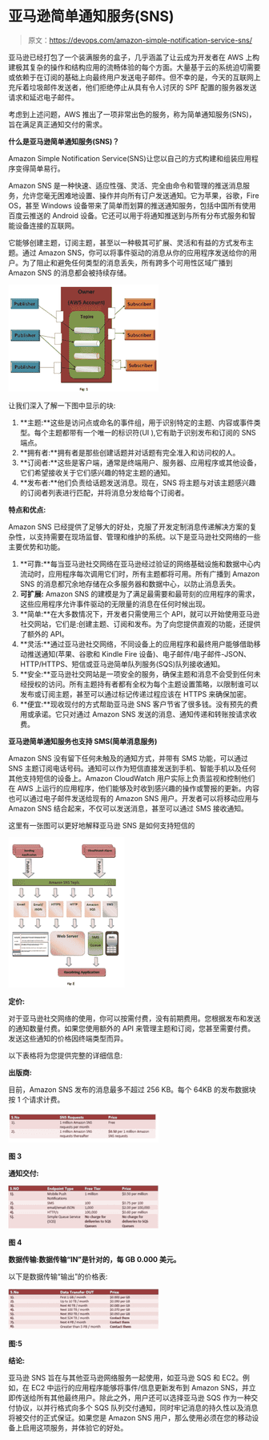 # 亚马逊简单通知服务(SNS)

> 原文：<https://devops.com/amazon-simple-notification-service-sns/>

亚马逊已经打包了一个装满服务的盒子，几乎涵盖了让云成为开发者在 AWS 上构建极其复杂的操作和结构应用的流畅体验的每个方面。大量基于云的系统迫切需要或依赖于在订阅的基础上向最终用户发送电子邮件。但不幸的是，今天的互联网上充斥着垃圾邮件发送者，他们拒绝停止从具有令人讨厌的 SPF 配置的服务器发送请求和延迟电子邮件。

考虑到上述问题，AWS 推出了一项非常出色的服务，称为简单通知服务(SNS)，旨在满足真正通知交付的需求。

**什么是亚马逊简单通知服务(SNS)？**

Amazon Simple Notification Service(SNS)让您以自己的方式构建和组装应用程序变得简单易行。

Amazon SNS 是一种快速、适应性强、灵活、完全由命令和管理的推送消息服务，允许您毫无困难地设置、操作并向所有订户发送通知。它为苹果，谷歌，Fire OS，甚至 Windows 设备带来了简单而划算的推送通知服务，包括中国所有使用百度云推送的 Android 设备。它还可以用于将通知推送到与所有分布式服务和智能设备连接的互联网。

它能够创建主题，订阅主题，甚至以一种极其可扩展、灵活和有益的方式发布主题。通过 Amazon SNS，你可以将事件驱动的消息从你的应用程序发送给你的用户。为了阻止和避免任何类型的消息丢失，所有跨多个可用性区域广播到 Amazon SNS 的消息都会被持续存储。

[![Screen Shot 2015-03-01 at 9.01.07 PM](img/ea7298aa5a93c2ba234cb8fae805a084.png)](https://devops.com/wp-content/uploads/2015/03/Screen-Shot-2015-03-01-at-9.01.07-PM.png)

让我们深入了解一下图中显示的块:

1.  **主题:**这些是访问点或命名的事件组，用于识别特定的主题、内容或事件类型。每个主题都带有一个唯一的标识符(UI ),它有助于识别发布和订阅的 SNS 端点。
2.  **拥有者:**拥有者是那些创建话题并对话题有完全准入和访问权的人。
3.  **订阅者:**这些是客户端，通常是终端用户、服务器、应用程序或其他设备，它们希望接收关于它们感兴趣的特定主题的通知。
4.  **发布者:**他们负责给话题发送消息。现在，SNS 将主题与对该主题感兴趣的订阅者列表进行匹配，并将消息分发给每个订阅者。

**特点和优点:**

Amazon SNS 已经提供了足够大的好处，克服了开发定制消息传递解决方案的复杂性，以支持需要在现场监督、管理和维护的系统。以下是亚马逊社交网络的一些主要优势和功能。

1.  **可靠:**每当亚马逊社交网络在亚马逊经过验证的网络基础设施和数据中心内流动时，应用程序每次调用它们时，所有主题都将可用。所有广播到 Amazon SNS 的消息都冗余地存储在众多服务器和数据中心，以防止消息丢失。
2.  **可扩展:** Amazon SNS 的建模是为了满足最需要和最苛刻的应用程序的需求，这些应用程序允许事件驱动的无限量的消息在任何时候出现。
3.  **简单:**在大多数情况下，开发者只需使用三个 API，就可以开始使用亚马逊社交网站，它们是:创建主题、订阅和发布。为了向您提供直观的功能，还提供了额外的 API。
4.  **灵活:**通过亚马逊社交网络，不同设备上的应用程序和最终用户能够借助移动推送通知(苹果、谷歌和 Kindle Fire 设备)、电子邮件/电子邮件-JSON、HTTP/HTTPS、短信或亚马逊简单队列服务(SQS)队列接收通知。
5.  **安全:**亚马逊社交网站是一项安全的服务，确保主题和消息不会受到任何未经授权的访问。所有主题持有者都有全权为每个主题设置策略，以限制谁可以发布或订阅主题，甚至可以通过标记传递过程应该在 HTTPS 来确保加密。
6.  **便宜:**现收现付的方式帮助亚马逊 SNS 客户节省了很多钱。没有预先的费用或承诺。它只对通过 Amazon SNS 发送的消息、通知传递和转账按请求收费。

**亚马逊简单通知服务也支持 SMS(简单消息服务)**

Amazon SNS 没有留下任何未触及的通知方式，并带有 SMS 功能，可以通过 SNS 主题订阅电话号码。通知可以作为短信直接发送到手机、智能手机以及任何其他支持短信的设备上。Amazon CloudWatch 用户实际上负责监视和控制他们在 AWS 上运行的应用程序，他们能够及时收到感兴趣的操作或警报的更新。内容也可以通过电子邮件发送给现有的 Amazon SNS 用户。开发者可以将移动应用与 Amazon SNS 结合起来，不仅可以发送消息，甚至可以通过 SMS 接收通知。

这里有一张图可以更好地解释亚马逊 SNS 是如何支持短信的

[![Screen Shot 2015-03-01 at 9.03.35 PM](img/04f488294276c7c734a7d5960794cfb2.png)](https://devops.com/wp-content/uploads/2015/03/Screen-Shot-2015-03-01-at-9.03.35-PM.png)

**定价:**

对于亚马逊社交网络的使用，你可以按需付费，没有前期费用。您根据发布和发送的通知数量付费。如果您使用额外的 API 来管理主题和订阅，您甚至需要付费。发送这些通知的价格因终端类型而异。

以下表格将为您提供完整的详细信息:

**出版商:**

目前，Amazon SNS 发布的消息最多不超过 256 KB。每个 64KB 的发布数据块按 1 个请求计费。

[![Screen Shot 2015-03-01 at 10.10.28 PM](img/83a3eab8eade9a03776a0e8bd17d89c9.png)](https://devops.com/wp-content/uploads/2015/03/Screen-Shot-2015-03-01-at-10.10.28-PM.png)

**图 3**

**通知交付:**

**[![Screen Shot 2015-03-01 at 10.11.38 PM](img/1cfd8e3192cea04fa20720802ce0a18e.png)](https://devops.com/wp-content/uploads/2015/03/Screen-Shot-2015-03-01-at-10.11.38-PM.png)**

**图 4**

**数据传输:**数据传输“IN”是针对**的，每 GB 0.000 美元。**

以下是数据传输“输出”的价格表:

[![Screen Shot 2015-03-01 at 10.13.05 PM](img/4e0587d6158748f76c7d25e1542b431a.png)](https://devops.com/wp-content/uploads/2015/03/Screen-Shot-2015-03-01-at-10.13.05-PM.png)

**图:5**

**结论:**

亚马逊 SNS 旨在与其他亚马逊网络服务一起使用，如亚马逊 SQS 和 EC2。例如，在 EC2 中运行的应用程序能够将事件/信息更新发布到 Amazon SNS，并立即传送给所有其他最终用户。除此之外，用户还可以选择亚马逊 SQS 作为一种交付协议，以并行格式向多个 SQS 队列交付通知，同时牢记消息的持久性以及消息将被交付的正式保证。如果您是 Amazon SNS 用户，那么使用必须在您的移动设备上启用这项服务，并体验它的好处。